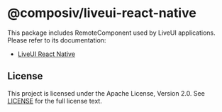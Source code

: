 # @composiv/liveui-react-native

This package includes RemoteComponent used by LiveUI applications.
Please refer to its documentation:

- [LiveUI React Native](https://liveui.composiv.ai/docs/liveui-react-native)

## License
This project is licensed under the Apache License, Version 2.0. See [LICENSE](https://github.com/composiv/liveui-react-native/blob/master/LICENSE) for the full license text.